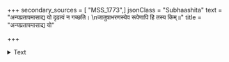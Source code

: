 +++
secondary_sources = [ "MSS_1773",]
jsonClass = "Subhaashita"
text = "अन्यप्रतापमासाद्य यो दृढत्वं न गच्छति।  \nजातुषाभरणस्येव रूपेणापि हि तस्य किम्॥"
title = "अन्यप्रतापमासाद्य यो"

+++

<details><summary>Text</summary>

अन्यप्रतापमासाद्य यो दृढत्वं न गच्छति।  
जातुषाभरणस्येव रूपेणापि हि तस्य किम्॥
</details>
